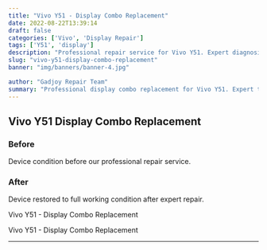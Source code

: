 ```yaml
---
title: "Vivo Y51 - Display Combo Replacement"
date: 2022-08-22T13:39:14
draft: false
categories: ['Vivo', 'Display Repair']
tags: ['Y51', 'display']
description: "Professional repair service for Vivo Y51. Expert diagnosis and quality repairs in Bangalore."
slug: "vivo-y51-display-combo-replacement"
banner: "img/banners/banner-4.jpg"

author: "Gadjoy Repair Team"
summary: "Professional display combo replacement for Vivo Y51. Expert technicians, quality parts, warranty included."
---
```


## Vivo Y51 Display Combo Replacement

### Before

Device condition before our professional repair service.

### After

Device restored to full working condition after expert repair.

Vivo Y51 - Display Combo Replacement

Vivo Y51 - Display Combo Replacement

---